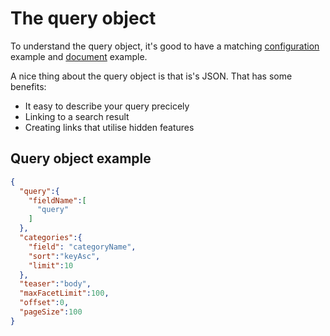 # The query object

To understand the query object, it's good to have a matching [configuration](configuration.md#configuration-example) example and [document](document-object.md#document-example) example.

A nice thing about the query object is that is's JSON. That has some benefits:

- It easy to describe your query precicely
- Linking to a search result
- Creating links that utilise hidden features

## Query object example

```json
{
  "query":{
    "fieldName":[
      "query"
    ]
  },
  "categories":{
    "field": "categoryName",
    "sort":"keyAsc",
    "limit":10
  },
  "teaser":"body",
  "maxFacetLimit":100,
  "offset":0,
  "pageSize":100
}
```
